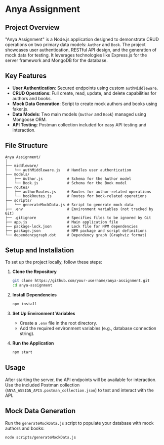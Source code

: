 # Anya Assignment

## Project Overview

"Anya Assignment" is a Node.js application designed to demonstrate CRUD operations on two primary data models: `Author` and `Book`. The project showcases user authentication, RESTful API design, and the generation of mock data for testing. It leverages technologies like Express.js for the server framework and MongoDB for the database.

## Key Features

- **User Authentication**: Secured endpoints using custom `authMiddleware`.
- **CRUD Operations**: Full create, read, update, and delete capabilities for authors and books.
- **Mock Data Generation**: Script to create mock authors and books using faker.js.
- **Data Models**: Two main models (`Author` and `Book`) managed using Mongoose ORM.
- **API Testing**: Postman collection included for easy API testing and interaction.

## File Structure

```
Anya Assignment/
│
├── middleware/
│   └── authMiddleware.js   # Handles user authentication
├── models/
│   ├── Author.js           # Schema for the Author model
│   └── Book.js             # Schema for the Book model
├── routes/
│   ├── authorRoutes.js     # Routes for author-related operations
│   └── bookRoutes.js       # Routes for book-related operations
├── scripts/
│   └── generateMockData.js # Script to generate mock data
├── .env                    # Environment variables (not tracked by Git)
├── .gitignore              # Specifies files to be ignored by Git
├── app.js                  # Main application file
├── package-lock.json       # Lock file for NPM dependencies
├── package.json            # NPM package and script definitions
└── dependencygraph.dot     # Dependency graph (Graphviz format)
```

## Setup and Installation

To set up the project locally, follow these steps:

1. **Clone the Repository**
   ```bash
   git clone https://github.com/your-username/anya-assignment.git
   cd anya-assignment
   ```

2. **Install Dependencies**
   ```bash
   npm install
   ```

3. **Set Up Environment Variables**
   - Create a `.env` file in the root directory.
   - Add the required environment variables (e.g., database connection string).

4. **Run the Application**
   ```bash
   npm start
   ```

## Usage

After starting the server, the API endpoints will be available for interaction. Use the included Postman collection (`ANYA_ASSIGN_APIS.postman_collection.json`) to test and interact with the API.

## Mock Data Generation

Run the `generateMockData.js` script to populate your database with mock authors and books:

```bash
node scripts/generateMockData.js
```
